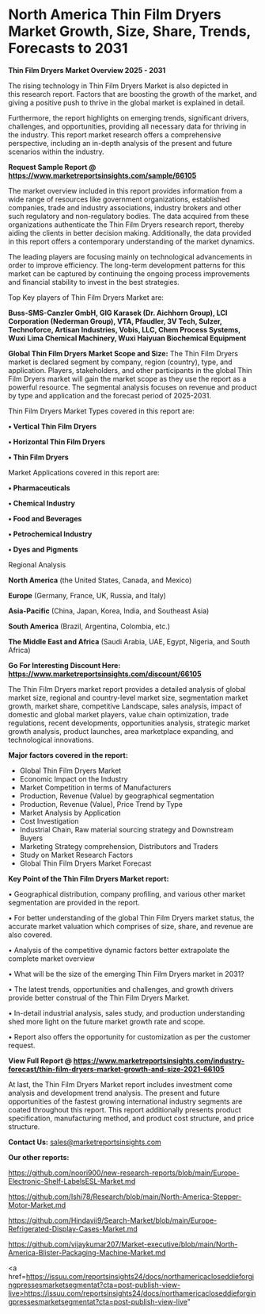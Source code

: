 # North America Thin Film Dryers Market Growth, Size, Share, Trends, Forecasts to 2031

<Strong> Thin Film Dryers Market Overview 2025 - 2031</strong>

The rising technology in Thin Film Dryers Market is also depicted in this research report. Factors that are boosting the growth of the market, and giving a positive push to thrive in the global market is explained in detail.

Furthermore, the report highlights on emerging trends, significant drivers, challenges, and opportunities, providing all necessary data for thriving in the industry. This report market research offers a comprehensive perspective, including an in-depth analysis of the present and future scenarios within the industry.

<strong>Request Sample Report @ <a href=https://www.marketreportsinsights.com/sample/66105>https://www.marketreportsinsights.com/sample/66105</a></strong>

The market overview included in this report provides information from a wide range of resources like government organizations, established companies, trade and industry associations, industry brokers and other such regulatory and non-regulatory bodies. The data acquired from these organizations authenticate the Thin Film Dryers research report, thereby aiding the clients in better decision making. Additionally, the data provided in this report offers a contemporary understanding of the market dynamics.

The leading players are focusing mainly on technological advancements in order to improve efficiency. The long-term development patterns for this market can be captured by continuing the ongoing process improvements and financial stability to invest in the best strategies.

Top Key players of Thin Film Dryers Market are:

<strong>Buss-SMS-Canzler GmbH, GIG Karasek (Dr. Aichhorn Group), LCI Corporation (Nederman Group), VTA, Pfaudler, 3V Tech, Sulzer, Technoforce, Artisan Industries, Vobis, LLC, Chem Process Systems, Wuxi Lima Chemical Machinery, Wuxi Haiyuan Biochemical Equipment</strong>

<strong><b>Global Thin Film Dryers Market Scope and Size:</b></strong>
The Thin Film Dryers market is declared segment by company, region (country), type, and application. Players, stakeholders, and other participants in the global Thin Film Dryers market will gain the market scope as they use the report as a powerful resource. The segmental analysis focuses on revenue and product by type and application and the forecast period of 2025-2031.

Thin Film Dryers Market Types covered in this report are:

<strong>• Vertical Thin Film Dryers

• Horizontal Thin Film Dryers

• Thin Film Dryers</strong>

Market Applications covered in this report are:

<strong>• Pharmaceuticals

• Chemical Industry

• Food and Beverages

• Petrochemical Industry

• Dyes and Pigments</strong> 

Regional Analysis

<strong>North America</strong> (the United States, Canada, and Mexico)

<strong>Europe</strong> (Germany, France, UK, Russia, and Italy)

<strong>Asia-Pacific</strong> (China, Japan, Korea, India, and Southeast Asia)

<strong>South America</strong> (Brazil, Argentina, Colombia, etc.)

<strong>The Middle East and Africa</strong> (Saudi Arabia, UAE, Egypt, Nigeria, and South Africa)

<strong>Go For Interesting Discount Here: <a href=https://www.marketreportsinsights.com/discount/66105>https://www.marketreportsinsights.com/discount/66105</a></strong>

The Thin Film Dryers market report provides a detailed analysis of global market size, regional and country-level market size, segmentation market growth, market share, competitive Landscape, sales analysis, impact of domestic and global market players, value chain optimization, trade regulations, recent developments, opportunities analysis, strategic market growth analysis, product launches, area marketplace expanding, and technological innovations.

<strong><b>Major factors covered in the report:</b></strong>
<ul>
  <li>Global Thin Film Dryers Market </li>
  <li>Economic Impact on the Industry</li>
  <li>Market Competition in terms of Manufacturers</li>
  <li>Production, Revenue (Value) by geographical segmentation</li>
  <li>Production, Revenue (Value), Price Trend by Type</li>
  <li>Market Analysis by Application</li>
  <li>Cost Investigation</li>
  <li>Industrial Chain, Raw material sourcing strategy and Downstream Buyers</li>
  <li>Marketing Strategy comprehension, Distributors and Traders</li>
  <li>Study on Market Research Factors</li>
  <li>Global Thin Film Dryers Market Forecast</li>
</ul>

<strong><b>Key Point of the Thin Film Dryers Market report:</b></strong>

• Geographical distribution, company profiling, and various other market segmentation are provided in the report.

• For better understanding of the global Thin Film Dryers market status, the accurate market valuation which comprises of size, share, and revenue are also covered.

• Analysis of the competitive dynamic factors better extrapolate the complete market overview

• What will be the size of the emerging Thin Film Dryers market in 2031?

• The latest trends, opportunities and challenges, and growth drivers provide better construal of the Thin Film Dryers Market.

• In-detail industrial analysis, sales study, and production understanding shed more light on the future market growth rate and scope.

• Report also offers the opportunity for customization as per the customer request.

<strong><b>View Full Report @ <a href=https://www.marketreportsinsights.com/industry-forecast/thin-film-dryers-market-growth-and-size-2021-66105>https://www.marketreportsinsights.com/industry-forecast/thin-film-dryers-market-growth-and-size-2021-66105</a></b></strong>


At last, the Thin Film Dryers Market report includes investment come analysis and development trend analysis. The present and future opportunities of the fastest growing international industry segments are coated throughout this report. This report additionally presents product specification, manufacturing method, and product cost structure, and price structure.

<strong>Contact Us:</strong>
sales@marketreportsinsights.com

<strong>Our other reports:</strong>

<a href=https://github.com/noori900/new-research-reports/blob/main/Europe-Electronic-Shelf-LabelsESL-Market.md>https://github.com/noori900/new-research-reports/blob/main/Europe-Electronic-Shelf-LabelsESL-Market.md</a>

<a href=https://github.com/Ishi78/Research/blob/main/North-America-Stepper-Motor-Market.md>https://github.com/Ishi78/Research/blob/main/North-America-Stepper-Motor-Market.md</a>

<a href=https://github.com/Hindavii9/Search-Market/blob/main/Europe-Refrigerated-Display-Cases-Market.md>https://github.com/Hindavii9/Search-Market/blob/main/Europe-Refrigerated-Display-Cases-Market.md</a>

<a href=https://github.com/vijaykumar207/Market-executive/blob/main/North-America-Blister-Packaging-Machine-Market.md>https://github.com/vijaykumar207/Market-executive/blob/main/North-America-Blister-Packaging-Machine-Market.md</a>

<a href=https://issuu.com/reportsinsights24/docs/northamericacloseddieforgingpressesmarketsegmentat?cta=post-publish-view-live>https://issuu.com/reportsinsights24/docs/northamericacloseddieforgingpressesmarketsegmentat?cta=post-publish-view-live</a>"
